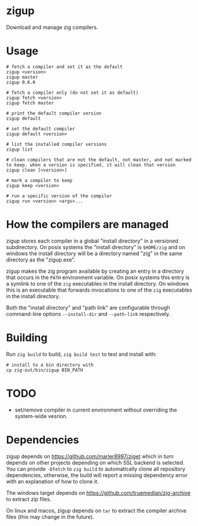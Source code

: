 # zigup

Download and manage zig compilers.

# Usage

```
# fetch a compiler and set it as the default
zigup <version>
zigup master
zigup 0.6.0

# fetch a compiler only (do not set it as default)
zigup fetch <version>
zigup fetch master

# print the default compiler version
zigup default

# set the default compiler
zigup default <version>

# list the installed compiler versions
zigup list

# clean compilers that are not the default, not master, and not marked to keep. when a version is specified, it will clean that version
zigup clean [<version>]

# mark a compiler to keep
zigup keep <version>

# run a specific version of the compiler
zigup run <version> <args>...
```

# How the compilers are managed

zigup stores each compiler in a global "install directory" in a versioned subdirectory.  On posix systems the "install directory" is `$HOME/zig` and on windows the install directory will be a directory named "zig" in the same directory as the "zigup.exe".

zigup makes the zig program available by creating an entry in a directory that occurs in the `PATH` environment variable.  On posix systems this entry is a symlink to one of the `zig` executables in the install directory.  On windows this is an executable that forwards invocations to one of the `zig` executables in the install directory.

Both the "install directory" and "path link" are configurable through command-line options `--install-dir` and `--path-link` respectively.
# Building

Run `zig build` to build, `zig build test` to test and install with:
```
# install to a bin directory with
cp zig-out/bin/zigup BIN_PATH
```

# TODO

* set/remove compiler in current environment without overriding the system-wide vesrion.

# Dependencies

zigup depends on https://github.com/marler8997/ziget which in turn depends on other projects depending on which SSL backend is selected.  You can provide `-Dfetch` to `zig build` to automatically clone all repository dependencies, otherwise, the build will report a missing dependency error with an explanation of how to clone it.

The windows target depends on https://github.com/truemedian/zig-archive to extract zip files.

On linux and macos, zigup depends on `tar` to extract the compiler archive files (this may change in the future).
